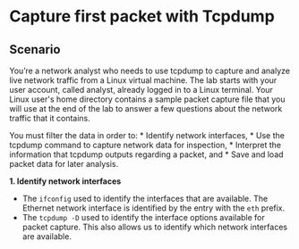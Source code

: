 # Capture first packet with Tcpdump

## Scenario  

You’re a network analyst who needs to use tcpdump to capture and analyze live network traffic from a Linux virtual machine.
The lab starts with your user account, called analyst, already logged in to a Linux terminal.
Your Linux user's home directory contains a sample packet capture file that you will use at the end of the lab to answer a few questions about the network traffic that it contains.

  You must filter the data in order to:
    * Identify network interfaces,
    * Use the tcpdump command to capture network data for inspection,
    * Interpret the information that tcpdump outputs regarding a packet, and
    * Save and load packet data for later analysis.


**1. Identify network interfaces**

  * The `ifconfig` used to identify the interfaces that are available. The Ethernet network interface is identified by the entry with the `eth` prefix.
  * The `tcpdump -D` used to identify the interface options available for packet capture. This also allows us to identify which network interfaces are available.

    
